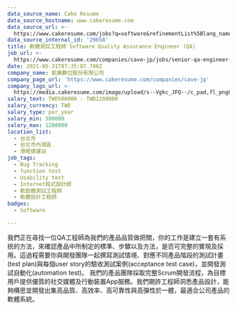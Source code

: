 ```yaml
---
data_source_name: Cake Resume
data_source_hostname: www.cakeresume.com
data_source_url: >-
  https://www.cakeresume.com/jobs?q=software&refinementList%5Blang_name%5D%5B0%5D=English&refinementList%5Bsalary_type%5D=per_year&range%5Bsalary_range%5D%5Bmin%5D=1000000&page=2
data_source_internal_id: '29658'
title: 軟體測試工程師 Software Quality Assurance Engineer (QA)
job_url: >-
  https://www.cakeresume.com/companies/cave-jp/jobs/senior-qa-engineer-social-media-app
date: 2021-05-31T07:35:07.706Z
company_name: 凱樂數位股份有限公司
company_page_url: 'https://www.cakeresume.com/companies/cave-jp'
company_logo_url: >-
  https://media.cakeresume.com/image/upload/s--Vgkc_JFQ--/c_pad,fl_png8,h_200,w_200/v1614857295/kf0uf1twtpfxbe7zriot.png
salary_text: TWD500000 - TWD1200000
salary_currency: TWD
salary_type: per_year
salary_min: 500000
salary_max: 1200000
location_list:
  - 台北市
  - 台北市內湖區
  - 港墘捷運站
job_tags:
  - Bug Tracking
  - function test
  - Usability test
  - Internet程式設計師
  - 軟韌體測試工程師
  - 軟體設計工程師
badges:
  - Software

---
```


我們正在尋找一位QA工程師為我們的產品品質做把關，你的工作是建立一套有系统的方法，來確認產品中所制定的標準、步驟以及方法，是否可完整的實現及採用。這過程需要你與開發團隊一起撰寫測試情境、對應不同產品階段的測試計畫(test plan)與每個user story的驗收測試案例(acceptance test case)，並開發測試自動化(automation test)。 我們的產品團隊採取完整Scrum開發流程，為目標用戶提供優質的社交媒體及行動裝置App服務。我們期許工程師洞悉產品設計，能夠構思並開發出集高品質、高效率、高可靠性與高彈性於一體，最適合公司產品的軟體系統。